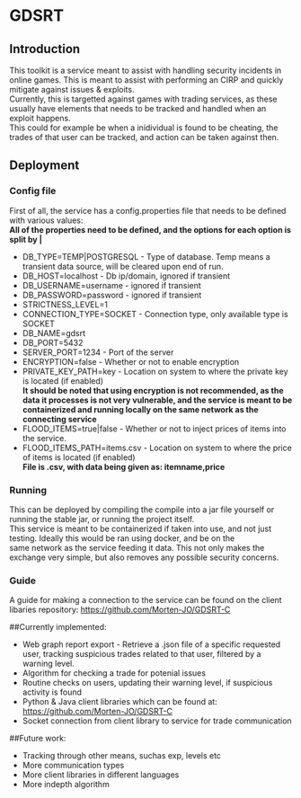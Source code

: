 # GDSRT  
## Introduction  
This toolkit is a service meant to assist with handling security incidents in online games. This is meant to assist with performing an CIRP and quickly mitigate against issues & exploits.  
Currently, this is targetted against games with trading services, as these usually have elements that needs to be tracked and handled when an exploit happens.   
This could for example be when a inidividual is found to be cheating, the trades of that user can be tracked, and action can be taken against then.  

## Deployment  
### Config file  
First of all, the service has a config.properties file that needs to be defined with various values:  
**All of the properties need to be defined, and the options for each option is split by |**  
- DB_TYPE=TEMP|POSTGRESQL - Type of database. Temp means a transient data source, will be cleared upon end of run.  
- DB_HOST=localhost - Db ip/domain, ignored if transient  
- DB_USERNAME=username - ignored if transient  
- DB_PASSWORD=password - ignored if transient  
- STRICTNESS_LEVEL=1  
- CONNECTION_TYPE=SOCKET - Connection type, only available type is SOCKET  
- DB_NAME=gdsrt  
- DB_PORT=5432  
- SERVER_PORT=1234 - Port of the server  
- ENCRYPTION=false - Whether or not to enable encryption  
- PRIVATE_KEY_PATH=key - Location on system to where the private key is located (if enabled)  
**It should be noted that using encryption is not recommended, as the data it processes is not very vulnerable, and the service is meant to be containerized and running locally on the same network as the connecting service**  
- FLOOD_ITEMS=true|false - Whether or not to inject prices of items into the service.  
- FLOOD_ITEMS_PATH=items.csv - Location on system to where the price of items is located (if enabled)  
**File is .csv, with data being given as: itemname,price**  

### Running  
This can be deployed by compiling the compile into a jar file yourself or running the stable jar, or running the project itself.  
This service is meant to be containerized if taken into use, and not just testing. Ideally this would be ran using docker, and be on the  
same network as the service feeding it data. This not only makes the exchange very simple, but also removes any possible security concerns.  

### Guide  
A guide for making a connection to the service can be found on the client libaries repository: https://github.com/Morten-JO/GDSRT-C  

##Currently implemented:  
  - Web graph report export - Retrieve a .json file of a specific requested user, tracking suspicious trades related to that user, filtered by a warning level.  
  - Algorithm for checking a trade for potenial issues  
  - Routine checks on users, updating their warning level, if suspicious activity is found  
  - Python & Java client libraries which can be found at: https://github.com/Morten-JO/GDSRT-C  
  - Socket connection from client library to service for trade communication  

##Future work:  
  - Tracking through other means, suchas exp, levels etc  
  - More communication types  
  - More client libraries in different languages  
  - More indepth algorithm  
  
